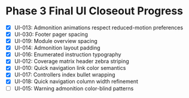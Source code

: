 # Phase 3 Final UI Closeout Progress

- [x] UI-013: Admonition animations respect reduced-motion preferences
- [x] UI-030: Footer pager spacing
- [x] UI-019: Module overview spacing
- [x] UI-014: Admonition layout padding
- [x] UI-016: Enumerated instruction typography
- [x] UI-012: Coverage matrix header zebra striping
- [x] UI-010: Quick navigation link color semantics
- [x] UI-017: Controllers index bullet wrapping
- [x] UI-018: Quick navigation column width refinement
- [ ] UI-015: Warning admonition color-blind patterns
